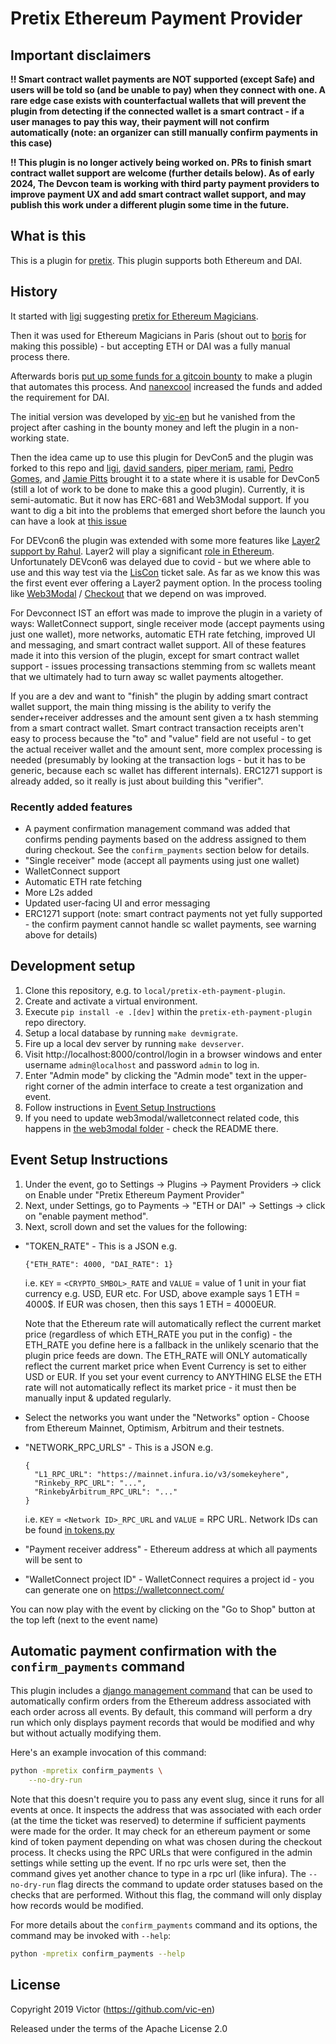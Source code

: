 # Pretix Ethereum Payment Provider

## **Important disclaimers**

**!! Smart contract wallet payments are NOT supported (except Safe) and users will be told so (and be unable to pay) when they connect with one. A rare edge case exists with counterfactual wallets that will prevent the plugin from detecting if the connected wallet is a smart contract - if a user manages to pay this way, their payment will not confirm automatically (note: an organizer can still manually confirm payments in this case)**

**!! This plugin is no longer actively being worked on. PRs to finish smart contract wallet support are welcome (further details below). As of early 2024, The Devcon team is working with third party payment providers to improve payment UX and add smart contract wallet support, and may publish this work under a different plugin some time in the future.**

## What is this

This is a plugin for [pretix](https://github.com/pretix/pretix). This plugin
supports both Ethereum and DAI.

## History

It started with [ligi](https://ligi) suggesting [pretix for Ethereum
Magicians](https://ethereum-magicians.org/t/charging-for-tickets-participant-numbers-event-ticketing-for-council-of-paris-2019/2321/2).

Then it was used for Ethereum Magicians in Paris (shout out to
[boris](https://github.com/bmann) for making this possible) - but accepting ETH
or DAI was a fully manual process there.

Afterwards boris [put up some funds for a gitcoin
bounty](https://github.com/spadebuilders/community/issues/30) to make a plugin
that automates this process. And [nanexcool](https://github.com/nanexcool)
increased the funds and added the requirement for DAI.

The initial version was developed by [vic-en](https://github.com/vic-en) but he
vanished from the project after cashing in the bounty money and left the plugin
in a non-working state.

Then the idea came up to use this plugin for DevCon5 and the plugin was forked
to this repo and [ligi](https://ligi.de), [david
sanders](https://github.com/davesque), [piper
meriam](https://github.com/pipermerriam), [rami](https://github.com/raphaelm),
[Pedro Gomes](https://github.com/pedrouid), and [Jamie
Pitts](https://github.com/jpitts) brought it to a state where it is usable for
DevCon5 (still a lot of work to be done to make this a good plugin). Currently,
it is semi-automatic. But it now has ERC-681 and Web3Modal
support. If you want to dig a bit into the problems that emerged short before
the launch you can have a look at [this
issue](https://github.com/esPass/pretix-eth-payment-plugin/pull/49)

For DEVcon6 the plugin was extended with some more features like [Layer2 support by Rahul](https://github.com/rahul-kothari). Layer2 will play a significant [role in Ethereum](https://ethereum-magicians.org/t/a-rollup-centric-ethereum-roadmap/4698). Unfortunately DEVcon6 was delayed due to covid - but we where able to use and this way test via the [LisCon](https://liscon.org) ticket sale. As far as we know this was the first event ever offering a Layer2 payment option.
In the process tooling like [Web3Modal](https://github.com/Web3Modal/web3modal/) / [Checkout](https://github.com/Web3Modal/web3modal-checkout) that we depend on was improved.

For Devconnect IST an effort was made to improve the plugin in a variety of ways: WalletConnect support, single receiver mode (accept payments using just one wallet), more networks, automatic ETH rate fetching, improved UI and messaging, and smart contract wallet support. All of these features made it into this version of the plugin, except for smart contract wallet support - issues processing transactions stemming from sc wallets meant that we ultimately had to turn away sc wallet payments altogether.

If you are a dev and want to "finish" the plugin by adding smart contract wallet support, the main thing missing is the ability to verify the sender+receiver addresses and the amount sent given a tx hash stemming from a smart contract wallet. Smart contract transaction receipts aren't easy to process because the "to" and "value" field are not useful - to get the actual receiver wallet and the amount sent, more complex processing is needed (presumably by looking at the transaction logs - but it has to be generic, because each sc wallet has different internals). ERC1271 support is already added, so it really is just about building this "verifier".  

### Recently added features

* A payment confirmation management command was added that confirms pending
  payments based on the address assigned to them during checkout.  See the
  `confirm_payments` section below for details.
* "Single receiver" mode (accept all payments using just one wallet)
* WalletConnect support
* Automatic ETH rate fetching
* More L2s added
* Updated user-facing UI and error messaging
* ERC1271 support (note: smart contract payments not yet fully supported - the confirm payment cannot handle sc wallet payments, see warning above for details)

## Development setup

1. Clone this repository, e.g. to `local/pretix-eth-payment-plugin`.
1. Create and activate a virtual environment.
1. Execute `pip install -e .[dev]` within the `pretix-eth-payment-plugin` repo
   directory.
1. Setup a local database by running `make devmigrate`.
1. Fire up a local dev server by running `make devserver`.
1. Visit http://localhost:8000/control/login in a browser windows and enter
   username `admin@localhost` and password `admin` to log in.
1. Enter "Admin mode" by clicking the "Admin mode" text in the upper-right
   corner of the admin interface to create a test organization and event.
1. Follow instructions in [Event Setup Instructions](#event-setup-instructions)
1. If you need to update web3modal/walletconnect related code, this happens in [the web3modal folder](pretix_eth/web3modal/README.md) - check the README there.

## Event Setup Instructions
1. Under the event, go to Settings -> Plugins -> Payment Providers -> click on Enable under "Pretix Ethereum Payment Provider" 
2. Next, under Settings, go to Payments -> "ETH or DAI" -> Settings -> click on "enable payment method". 
3. Next, scroll down and set the values for the following:
  - "TOKEN_RATE" - This is a JSON e.g. 
    ```
    {"ETH_RATE": 4000, "DAI_RATE": 1}
    ```
    i.e. `KEY` = `<CRYPTO_SMBOL>_RATE` and `VALUE` = value of 1 unit in your fiat currency e.g. USD, EUR etc. For USD, above example says 1 ETH = 4000$. If EUR was chosen, then this says 1 ETH = 4000EUR.

    Note that the Ethereum rate will automatically reflect the current market price (regardless of which ETH_RATE you put in the config) - the ETH_RATE you define here is a fallback in the unlikely scenario that the plugin price feeds are down. The ETH_RATE will ONLY automatically reflect the current market price when Event Currency is set to either USD or EUR. If you set your event currency to ANYTHING ELSE the ETH rate will not automatically reflect its market price - it must then be manually input & updated regularly.
  - Select the networks you want under the "Networks" option - Choose from Ethereum Mainnet, Optimism, Arbitrum and their testnets.
  - "NETWORK_RPC_URLS" - This is a JSON e.g.
    ```
    {
      "L1_RPC_URL": "https://mainnet.infura.io/v3/somekeyhere",
      "Rinkeby_RPC_URL": "...",
      "RinkebyArbitrum_RPC_URL": "..."  
    }
    ```
    i.e. `KEY` = `<Network ID>_RPC_URL` and `VALUE` = RPC URL. Network IDs can be found [in tokens.py](pretix_eth/network/tokens.py)
  - "Payment receiver address" - Ethereum address at which all payments will be sent to
  - "WalletConnect project ID" - WalletConnect requires a project id - you can generate one on https://walletconnect.com/

You can now play with the event by clicking on the "Go to Shop" button at the top left (next to the event name)

## Automatic payment confirmation with the `confirm_payments` command

This plugin includes a [django management
command](https://docs.djangoproject.com/en/2.2/howto/custom-management-commands/#module-django.core.management)
that can be used to automatically confirm orders from the Ethereum address
associated with each order across all events. By default, this command will perform a dry run
which only displays payment records that would be modified and why but without
actually modifying them.  

Here's an example invocation of this command:
```bash
python -mpretix confirm_payments \
    --no-dry-run
```
Note that this doesn't require you to pass any event slug, since it runs for all events at once. It inspects the address that was associated with each order (at
the time the ticket was reserved) to determine if sufficient payments were made
for the order.  It may check for an ethereum payment or some kind of token
payment depending on what was chosen during the checkout process. It checks using the RPC URLs that were configured in the admin settings while setting up the event. If no rpc urls were set, then the command gives yet another chance to type in a rpc url (like infura). The `--no-dry-run` flag directs the command to
update order statuses based on the checks that are performed.  Without this
flag, the command will only display how records would be modified. 

For more details about the `confirm_payments` command and its options, the
command may be invoked with `--help`:
```bash
python -mpretix confirm_payments --help
```

## License

Copyright 2019 Victor (https://github.com/vic-en)

Released under the terms of the Apache License 2.0

